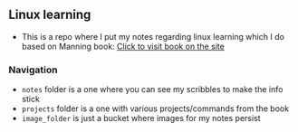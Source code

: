 <h2>Linux learning</h2>

- This is a repo where I put my notes regarding linux learning which I do based on Manning book:
	<a href="https://www.manning.com/books/linux-in-action?query=linux%20in%20action">Click to visit book on the site</a>

<h3>Navigation</h3>

- `notes` folder is a one where you can see my scribbles to make the info stick
- `projects` folder is a one with various projects/commands from the book
- `image_folder` is just a bucket where images for my notes persist
